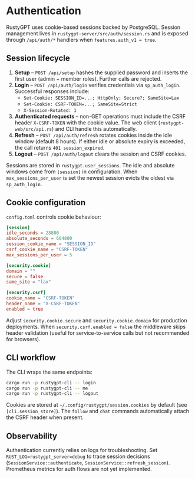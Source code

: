 # Authentication

RustyGPT uses cookie-based sessions backed by PostgreSQL. Session management lives in `rustygpt-server/src/auth/session.rs` and
is exposed through `/api/auth/*` handlers when `features.auth_v1 = true`.

## Session lifecycle

1. **Setup** – `POST /api/setup` hashes the supplied password and inserts the first user (admin + member roles). Further calls
   are rejected.
2. **Login** – `POST /api/auth/login` verifies credentials via `sp_auth_login`. Successful responses include:
   - `Set-Cookie: SESSION_ID=...; HttpOnly; Secure?; SameSite=Lax`
   - `Set-Cookie: CSRF-TOKEN=...; SameSite=Strict`
   - `X-Session-Rotated: 1`
3. **Authenticated requests** – non-GET operations must include the CSRF header `X-CSRF-TOKEN` with the cookie value. The web
   client (`rustygpt-web/src/api.rs`) and CLI handle this automatically.
4. **Refresh** – `POST /api/auth/refresh` rotates cookies inside the idle window (default 8 hours). If either idle or absolute
   expiry is exceeded, the call returns `401 session_expired`.
5. **Logout** – `POST /api/auth/logout` clears the session and CSRF cookies.

Sessions are stored in `rustygpt.user_sessions`. The idle and absolute windows come from `[session]` in configuration. When
`max_sessions_per_user` is set the newest session evicts the oldest via `sp_auth_login`.

## Cookie configuration

`config.toml` controls cookie behaviour:

```toml
[session]
idle_seconds = 28800
absolute_seconds = 604800
session_cookie_name = "SESSION_ID"
csrf_cookie_name = "CSRF-TOKEN"
max_sessions_per_user = 5

[security.cookie]
domain = ""
secure = false
same_site = "lax"

[security.csrf]
cookie_name = "CSRF-TOKEN"
header_name = "X-CSRF-TOKEN"
enabled = true
```

Adjust `security.cookie.secure` and `security.cookie.domain` for production deployments. When `security.csrf.enabled = false`
the middleware skips header validation (useful for service-to-service calls but not recommended for browsers).

## CLI workflow

The CLI wraps the same endpoints:

```bash
cargo run -p rustygpt-cli -- login
cargo run -p rustygpt-cli -- me
cargo run -p rustygpt-cli -- logout
```

Cookies are stored at `~/.config/rustygpt/session.cookies` by default (see `[cli.session_store]`). The `follow` and `chat`
commands automatically attach the CSRF header when present.

## Observability

Authentication currently relies on logs for troubleshooting. Set `RUST_LOG=rustygpt_server=debug` to trace session decisions
(`SessionService::authenticate`, `SessionService::refresh_session`). Prometheus metrics for auth flows are not yet implemented.
